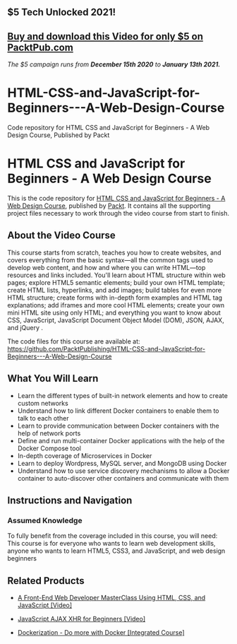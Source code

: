 ## $5 Tech Unlocked 2021!
[Buy and download this Video for only $5 on PacktPub.com](https://www.packtpub.com/product/html-css-and-javascript-for-beginners-a-web-design-course-video/9781838551278)
-----
*The $5 campaign         runs from __December 15th 2020__ to __January 13th 2021.__*

# HTML-CSS-and-JavaScript-for-Beginners---A-Web-Design-Course
Code repository for HTML CSS and JavaScript for Beginners - A Web Design Course, Published by Packt
# HTML CSS and JavaScript for Beginners - A Web Design Course
This is the code repository for [HTML CSS and JavaScript for Beginners - A Web Design Course](https://www.packtpub.com/virtualization-and-cloud/dockerization-do-more-docker-integrated-course?utm_source=github&utm_medium=repository&utm_campaign=9781788394857), published by [Packt](https://www.packtpub.com/?utm_source=github). It contains all the supporting project files necessary to work through the video course from start to finish.
## About the Video Course
This course starts from scratch, teaches you how to create websites, and covers everything from the basic syntax—all the common tags used to develop web content, and how and where you can write HTML—top resources and links included. 
You'll learn about HTML structure within web pages; explore HTML5 semantic elements; build your own HTML template; create HTML lists, hyperlinks, and add images; build tables for even more HTML structure; create forms with in-depth form examples and HTML tag explanations; add iframes and more cool HTML elements; create your own mini HTML site using only HTML; and everything you want to know about CSS, JavaScript, JavaScript Document Object Model (DOM), JSON, AJAX, and jQuery .

The code files for this course are available at: https://github.com/PacktPublishing/HTML-CSS-and-JavaScript-for-Beginners---A-Web-Design-Course

<H2>What You Will Learn</H2>
<DIV class=book-info-will-learn-text>
<UL>
<LI>Learn the different types of built-in network elements and how to create custom networks 
<LI>Understand how to link different Docker containers to enable them to talk to each other 
<LI>Learn to provide communication between Docker containers with the help of network ports 
<LI>Define and run multi-container Docker applications with the help of the Docker Compose tool 
<LI>In-depth coverage of Microservices in Docker 
<LI>Learn to deploy Wordpress, MySQL server, and MongoDB using Docker 
<LI>Understand how to use service discovery mechanisms to allow a Docker container to auto-discover other containers and communicate with them </LI></UL></DIV>

## Instructions and Navigation
### Assumed Knowledge
To fully benefit from the coverage included in this course, you will need:<br/>
This course is for everyone who wants to learn web development skills, anyone who wants to learn HTML5, CSS3, and JavaScript, and web design beginners


    

## Related Products
* [A Front-End Web Developer MasterClass Using HTML, CSS, and JavaScript [Video]](https://www.packtpub.com/virtualization-and-cloud/dockerization-do-more-docker-integrated-course?utm_source=github&utm_medium=repository&utm_campaign=9781788394857)

* [JavaScript AJAX XHR for Beginners [Video]](https://www.packtpub.com/virtualization-and-cloud/dockerization-do-more-docker-integrated-course?utm_source=github&utm_medium=repository&utm_campaign=9781788394857)

* [Dockerization - Do more with Docker [Integrated Course]](https://www.packtpub.com/virtualization-and-cloud/dockerization-do-more-docker-integrated-course?utm_source=github&utm_medium=repository&utm_campaign=9781788394857)

